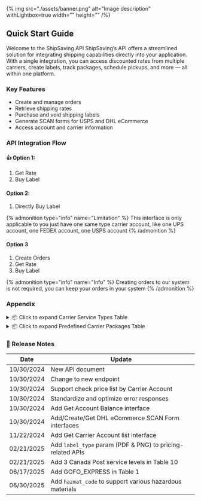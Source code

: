 {% img src="./assets/banner.png" alt="Image description" withLightbox=true width="" height="" /%}

## Quick Start Guide
Welcome to the ShipSaving API
ShipSaving’s API offers a streamlined solution for integrating shipping capabilities directly into your application. With a single integration, you can access discounted rates from multiple carriers, create labels, track packages, schedule pickups, and more — all within one platform.

### Key Features
- Create and manage orders
- Retrieve shipping rates
- Purchase and void shipping labels
- Generate SCAN forms for USPS and DHL eCommerce
- Access account and carrier information


###  API Integration Flow
#### 👍 Option 1:
1. Get Rate
2. Buy Label

#### Option 2:
1. Directly Buy Label


{% admonition type="info" name="Limitation" %}
  This interface is only applicable to you just have one same type carrier account, like one UPS account, one FEDEX account, one USPS account
{% /admonition %}
#### Option 3 

1. Create Orders
2. Get Rate
3. Buy Label
   
{% admonition type="info" name="Info" %}
  Creating orders to our system is not required, you can keep your orders in your system
{% /admonition %}





### Appendix
<details>
<summary>📦 Click to expand Carrier Service Types Table</summary>

| Carrier | Service Type |
|---------|---------------|
| USPS | usps_first_class_mail |
| USPS | usps_ground_advantage |
| USPS | usps_priority_mail |
| USPS | usps_priority_mail_express |
| USPS | usps_media_mail |
| USPS | usps_library_mail |
| USPS | usps_first_class_mail_international |
| USPS | usps_priority_mail_international |
| USPS | usps_priority_mail_express_international |
| UPS | ups_ground |
| UPS | ups_standard |
| UPS | ups_worldwide_saver |
| UPS | ups_worldwide_express |
| UPS | ups_worldwide_express_plus |
| UPS | ups_worldwide_expedited |
| UPS | ups_next_day_air |
| UPS | ups_next_day_air_saver |
| UPS | ups_next_day_air_early |
| UPS | ups_2nd_day_air |
| UPS | ups_2nd_day_air_am |
| UPS | ups_3_day_select |
| UPS | ups_surepost_less_than_1_lb |
| UPS | ups_surepost_1_lb_or_greater |
| UPS | ups_expedited_mail_innovations |
| UPS® Ground Saver | ups_surepost_1_lb_or_greater |
| FEDEX | fedex_ground |
| FEDEX | fedex_2_day |
| FEDEX | fedex_2_day_am |
| FEDEX | fedex_express_saver |
| FEDEX | fedex_standard_overnight |
| FEDEX | fedex_first_overnight |
| FEDEX | fedex_priority_overnight |
| FEDEX | fedex_international_economy |
| FEDEX | fedex_international_first |
| FEDEX | fedex_international_priority |
| FEDEX | fedex_home_delivery |
| FEDEX | fedex_smartpost |
| FEDEX | fedex_international_connect_plus |
| DHL_ECOMMERCE | dhl_ecommerce_parcel_expedited |
| DHL_ECOMMERCE | dhl_ecommerce_parcel_expedited_max |
| DHL_ECOMMERCE | dhl_ecommerce_parcel_ground |
| DHL_ECOMMERCE | dhl_ecommerce_bpm_expedited |
| DHL_ECOMMERCE | dhl_ecommerce_bpm_ground |
| DHL_ECOMMERCE | dhl_ecommerce_parcel_international_direct |
| DHL_ECOMMERCE | dhl_ecommerce_parcel_international_standard |
| DHL_ECOMMERCE | dhl_ecommerce_packet_international |
| DHL_EXPRESS | dhl_express_worldwide_b2c |
| DHL_EXPRESS | dhl_express_worldwide_b2c_nondoc |
| DHL_EXPRESS | dhl_express_jet_line_nondoc |
| DHL_EXPRESS | dhl_express_sprint_line |
| DHL_EXPRESS | dhl_express_euro_pack_doc |
| DHL_EXPRESS | dhl_express_break_bulk_express |
| DHL_EXPRESS | dhl_express_medical_express |
| DHL_EXPRESS | dhl_express_worldwide_doc |
| DHL_EXPRESS | dhl_express_0900_nondoc |
| DHL_EXPRESS | dhl_express_freight_worldwide_nondoc |
| DHL_EXPRESS | dhl_express_domestic_economy_select |
| DHL_EXPRESS | dhl_express_economy_select_nondoc |
| DHL_EXPRESS | dhl_express_domestic_express_0900 |
| DHL_EXPRESS | dhl_express_jumbo_box_nondoc |
| DHL_EXPRESS | dhl_express_0900 |
| DHL_EXPRESS | dhl_express_1030 |
| DHL_EXPRESS | dhl_express_1030_nondoc |
| DHL_EXPRESS | dhl_express_domestic_express |
| DHL_EXPRESS | dhl_express_domestic_express_1030 |
| DHL_EXPRESS | dhl_express_worldwide_nondoc |
| DHL_EXPRESS | dhl_express_medical_express_nodoc |
| DHL_EXPRESS | dhl_express_global_mail_business |
| DHL_EXPRESS | dhl_express_same_day |
| DHL_EXPRESS | dhl_express_1200_doc |
| DHL_EXPRESS | dhl_express_worldwide_ecx |
| DHL_EXPRESS | dhl_express_euro_pack_nondoc |
| DHL_EXPRESS | dhl_express_economy_select |
| DHL_EXPRESS | dhl_express_envelope |
| DHL_EXPRESS | dhl_express_1200_nondoc |
| DHL_EXPRESS | dhl_express_domestic_express_1200 |
| CANADA_POST | canada_post_priority |
| CANADA_POST | canada_post_expedited_parcel |
| CANADA_POST | canada_post_xpresspost |
| GOFO_EXPRESS | gofo_express_eco |

</details>

<details>
<summary>📦 Click to expand Predefined Carrier Packages Table</summary>

| Carrier | Package Type |
|---------|---------------|
| USPS | usps_postcard |
| USPS | usps_letter |
| USPS | usps_large_envelope_or_flat |
| USPS | usps_thick_envelope |
| USPS | usps_small_flat_rate_box |
| USPS | usps_medium_flat_rate_box |
| USPS | usps_large_flat_rate_box |
| USPS | usps_flat_rate_envelope |
| USPS | usps_padded_flat_rate_envelope |
| USPS | usps_legal_flat_rate_envelope |
| UPS | ups_letter |
| UPS | ups_25kg_box |
| UPS | ups_10kg_box |
| UPS | ups_tube |
| UPS | ups_pak |
| UPS | ups_express_box_small |
| UPS | ups_express_box_medium |
| UPS | ups_express_box_large |
| FEDEX | fedex_pak |
| FEDEX | fedex_tube |
| FEDEX | fedex_small_box |
| FEDEX | fedex_medium_box |
| FEDEX | fedex_large_box |
| FEDEX | fedex_extra_large_box |
| DHL_EXPRESS | dhl_express_jumbo_document |
| DHL_EXPRESS | dhl_express_jumbo_parcel |
| DHL_EXPRESS | dhl_express_document |
| DHL_EXPRESS | dhl_express_flyer |
| DHL_EXPRESS | dhl_express_domestic |
| DHL_EXPRESS | dhl_express_express_document |
| DHL_EXPRESS | dhl_express_envelope |
| DHL_EXPRESS | dhl_express_jumbo_box |
| DHL_EXPRESS | dhl_express_jumbo_junior_document |
| DHL_EXPRESS | dhl_express_junior_jumbo_box |
| DHL_EXPRESS | dhl_express_jumbo_junior_parcel |
| DHL_EXPRESS | dhl_express_other_dhl_packaging |
| DHL_EXPRESS | dhl_express_parcel |

</details>


### 📝 Release Notes
| Date       | Update                                                                 |
|------------|------------------------------------------------------------------------|
| 10/30/2024 | New API document                                                       |
| 10/30/2024 | Change to new endpoint                                                 |
| 10/30/2024 | Support check price list by Carrier Account                            |
| 10/30/2024 | Standardize and optimize error responses                               |
| 10/30/2024 | Add Get Account Balance interface                                      |
| 10/30/2024 | Add/Create/Get DHL eCommerce SCAN Form interfaces                      |
| 11/22/2024 | Add Get Carrier Account list interface                                 |
| 02/21/2025 | Add `label_type` param (PDF & PNG) to pricing-related APIs             |
| 02/21/2025 | Add 3 Canada Post service levels in Table 10                           |
| 06/17/2025 | Add GOFO_EXPRESS in Table 1                                            |
| 06/30/2025 | Add `hazmat_code` to support various hazardous materials                 |